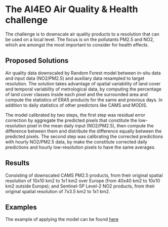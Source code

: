 # The AI4EO Air Quality & Health challenge
The challenge is to downscale air quality products to a resolution that can be used on a local level. The focus is on the pollutants PM2.5 and NO2, which are amongst the most important to consider for health effects.


## Proposed Solutions

Air quality data downscaled by Random Forest model between in-situ data and input data (NO2/PM2.5) and auxiliary data resampled to target resolution. The solution takes advantage of spatial variability of land cover and temporal variability of metrological data, by computing the percentage of land cover classes inside each pixel and the surrounded area and compute the statistics of ERA5 products for the same and previous days. In addition to daily statistics of other predictors like CAMS and MODIS. 

The model calibrated by two steps, the first step was residual error correction by aggregate the predicted pixels that constitute the low-resolution pixel in the mean daily input (NO2/PM2.5), then compute the difference between them and distribute the difference equally between the predicted pixels. The second step was calibrating the corrected predictions with hourly NO2/PM2.5 data, by make the constitute corrected daily predictions and hourly low-resolution pixels to have the same averages.


## Results
Consisting of downscaled CAMS PM2.5 products, from their original spatial resolution of 10x10 km2 to 1x1 km2 over Europe (from 40x40 km2 to 10x10 km2 outside Europe); and Sentinel-5P Level-2 NO2 products, from their original spatial resolution of 7x3.5 km2 to 1x1 km2.


## Examples
The example of applying the model can be found [here](https://github.com/masawdah/air_quality/blob/master/examples)
